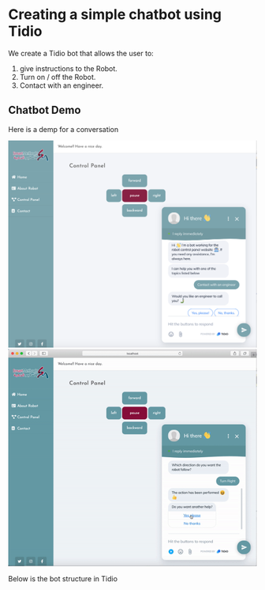# Creating a simple chatbot using Tidio

We create a Tidio bot that allows the user to:

1) give instructions to the Robot.
2) Turn on / off the Robot.
3) Contact with an engineer.

## Chatbot Demo

Here is a demp for a conversation

![alt text](https://github.com/mmehmadi94/Internship-with-Smart-methods/blob/master/chatbot_with_Tidio/Demo_chatbot.png)
[![Chatbot demo](https://github.com/mmehmadi94/Internship-with-Smart-methods/blob/master/chatbot_with_Tidio/demoChatbot.gif)](https://youtu.be/WHW6SQ3W2_Y)


Below is the bot structure in Tidio 

